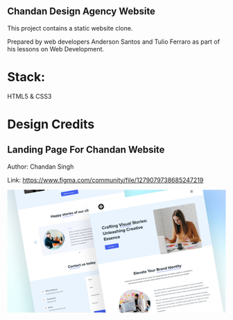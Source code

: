 ## Chandan Design Agency Website

This project contains a static website clone.

Prepared by web developers Anderson Santos and Tulio Ferraro as part of his lessons on Web Development.

# Stack:

HTML5 & CSS3

# Design Credits

## Landing Page For Chandan Website

Author: Chandan Singh

Link: https://www.figma.com/community/file/1279079738685247219

<img src="./assets/cover.jpg">
